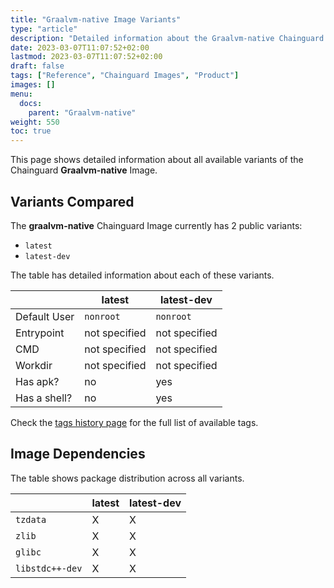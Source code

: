 ```yaml
---
title: "Graalvm-native Image Variants"
type: "article"
description: "Detailed information about the Graalvm-native Chainguard Image variants"
date: 2023-03-07T11:07:52+02:00
lastmod: 2023-03-07T11:07:52+02:00
draft: false
tags: ["Reference", "Chainguard Images", "Product"]
images: []
menu:
  docs:
    parent: "Graalvm-native"
weight: 550
toc: true
---
```


This page shows detailed information about all available variants of the Chainguard **Graalvm-native** Image.

## Variants Compared
The **graalvm-native** Chainguard Image currently has 2 public variants: 

- `latest`
- `latest-dev`

The table has detailed information about each of these variants.

|              | latest        | latest-dev    |
|--------------|---------------|---------------|
| Default User | `nonroot`     | `nonroot`     |
| Entrypoint   | not specified | not specified |
| CMD          | not specified | not specified |
| Workdir      | not specified | not specified |
| Has apk?     | no            | yes           |
| Has a shell? | no            | yes           |

Check the [tags history page](/chainguard/chainguard-images/reference/graalvm-native/tags_history/) for the full list of available tags.
## Image Dependencies
The table shows package distribution across all variants.

|                 | latest | latest-dev |
|-----------------|--------|------------|
| `tzdata`        | X      | X          |
| `zlib`          | X      | X          |
| `glibc`         | X      | X          |
| `libstdc++-dev` | X      | X          |
